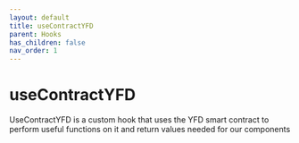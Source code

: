 ```yaml
---
layout: default
title: useContractYFD
parent: Hooks
has_children: false
nav_order: 1
---
```


# useContractYFD

UseContractYFD is a custom hook that uses the YFD smart contract to perform useful functions on it and return values needed for our components
